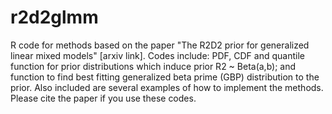 # r2d2glmm

R code for methods based on the paper "The R2D2 prior for generalized linear mixed models" [arxiv link]. Codes include: PDF, CDF and quantile function for prior distributions which induce prior R2 ~ Beta(a,b); and function to find best fitting generalized beta prime (GBP) distribution to the prior. Also included are several examples of how to implement the methods. Please cite the paper if you use these codes.
